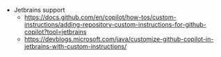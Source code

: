 - Jetbrains support
	- https://docs.github.com/en/copilot/how-tos/custom-instructions/adding-repository-custom-instructions-for-github-copilot?tool=jetbrains
	- https://devblogs.microsoft.com/java/customize-github-copilot-in-jetbrains-with-custom-instructions/